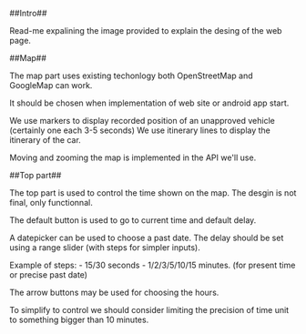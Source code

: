##Intro##

Read-me expalining the image provided to explain the desing of the web page.

##Map##

The map part uses existing techonlogy both OpenStreetMap and GoogleMap can work.

It should be chosen when implementation of web site or android app start.

We use markers to display recorded position of an unapproved vehicle (certainly one each 3-5 seconds)
We use itinerary lines to display the itinerary of the car.

Moving and zooming the map is implemented in the API we'll use.

##Top part##

The top part is used to control the time shown on the map.
The desgin is not final, only functionnal.

The default button is used to go to current time and default delay.

A datepicker can be used to choose a past date.
The delay should be set using a range slider (with steps for simpler inputs).

Example of steps:
	- 15/30 seconds
	- 1/2/3/5/10/15 minutes.
(for present time or precise past date)
	
The arrow buttons may be used for choosing the hours.


To simplify to control we should consider limiting the precision of time unit to something bigger than 10 minutes.
